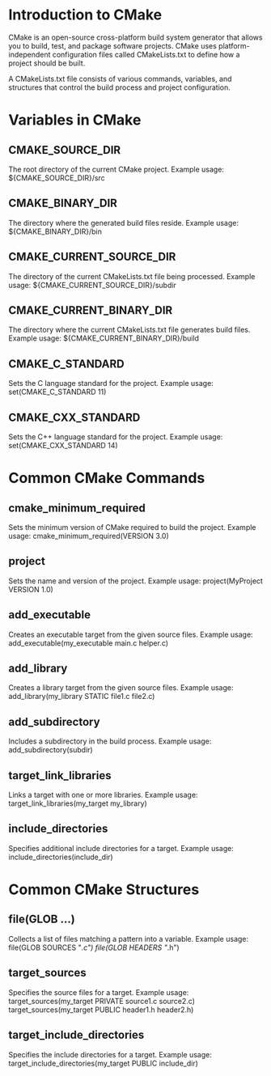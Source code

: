 # Introduction to CMake
CMake is an open-source cross-platform build system generator that allows you to build, test, and package software projects. CMake uses platform-independent configuration files called CMakeLists.txt to define how a project should be built.

A CMakeLists.txt file consists of various commands, variables, and structures that control the build process and project configuration.

# Variables in CMake
## CMAKE_SOURCE_DIR
The root directory of the current CMake project.
Example usage: ${CMAKE_SOURCE_DIR}/src
## CMAKE_BINARY_DIR
The directory where the generated build files reside.
Example usage: ${CMAKE_BINARY_DIR}/bin
## CMAKE_CURRENT_SOURCE_DIR
The directory of the current CMakeLists.txt file being processed.
Example usage: ${CMAKE_CURRENT_SOURCE_DIR}/subdir
## CMAKE_CURRENT_BINARY_DIR
The directory where the current CMakeLists.txt file generates build files.
Example usage: ${CMAKE_CURRENT_BINARY_DIR}/build
## CMAKE_C_STANDARD
Sets the C language standard for the project.
Example usage: set(CMAKE_C_STANDARD 11)
## CMAKE_CXX_STANDARD
Sets the C++ language standard for the project.
Example usage: set(CMAKE_CXX_STANDARD 14)
# Common CMake Commands
## cmake_minimum_required
Sets the minimum version of CMake required to build the project.
Example usage: cmake_minimum_required(VERSION 3.0)
## project
Sets the name and version of the project.
Example usage: project(MyProject VERSION 1.0)
## add_executable
Creates an executable target from the given source files.
Example usage: add_executable(my_executable main.c helper.c)
## add_library
Creates a library target from the given source files.
Example usage: add_library(my_library STATIC file1.c file2.c)
## add_subdirectory
Includes a subdirectory in the build process.
Example usage: add_subdirectory(subdir)
## target_link_libraries
Links a target with one or more libraries.
Example usage: target_link_libraries(my_target my_library)
## include_directories
Specifies additional include directories for a target.
Example usage: include_directories(include_dir)
# Common CMake Structures
## file(GLOB ...)
Collects a list of files matching a pattern into a variable.
Example usage:
file(GLOB SOURCES "*.c")
file(GLOB HEADERS "*.h")
## target_sources
Specifies the source files for a target.
Example usage:
target_sources(my_target PRIVATE source1.c source2.c)
target_sources(my_target PUBLIC header1.h header2.h)
## target_include_directories
Specifies the include directories for a target.
Example usage:
target_include_directories(my_target PUBLIC include_dir)